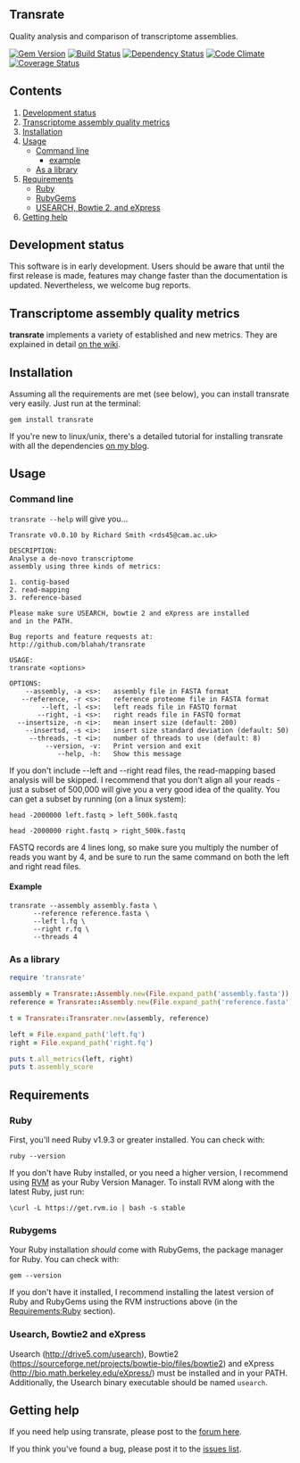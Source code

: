 Transrate
----

Quality analysis and comparison of transcriptome assemblies.

[![Gem Version](https://badge.fury.io/rb/transrate.png)][gem]
[![Build Status](https://secure.travis-ci.org/Blahah/transrate.png?branch=master)][travis]
[![Dependency Status](https://gemnasium.com/Blahah/transrate.png?travis)][gemnasium]
[![Code Climate](https://codeclimate.com/github/Blahah/transrate.png)][codeclimate]
[![Coverage Status](https://coveralls.io/repos/Blahah/transrate/badge.png?branch=master)][coveralls]

[gem]: https://badge.fury.io/rb/transrate
[travis]: https://travis-ci.org/Blahah/transrate
[gemnasium]: https://gemnasium.com/Blahah/transrate
[codeclimate]: https://codeclimate.com/github/Blahah/transrate
[coveralls]: https://coveralls.io/r/Blahah/transrate

## Contents

1. [Development status](https://github.com/Blahah/transrate#development-status)
2. [Transcriptome assembly quality metrics](https://github.com/Blahah/transrate#transcriptome-assembly-quality-metrics)
3. [Installation](https://github.com/Blahah/transrate#installation)
4. [Usage](https://github.com/Blahah/transrate#usage)
    - [Command line](https://github.com/Blahah/transrate#command-line)
        - [example](https://github.com/Blahah/transrate#example)
    - [As a library](https://github.com/Blahah/transrate#as-a-library)
5. [Requirements](https://github.com/Blahah/transrate#requirements)
    - [Ruby](https://github.com/Blahah/transrate#ruby)
    - [RubyGems](https://github.com/Blahah/transrate#rubygems)
    - [USEARCH, Bowtie 2, and eXpress](https://github.com/Blahah/transrate#usearch-bowtie2-and-express)
6. [Getting help](https://github.com/Blahah/transrate#getting-help)

## Development status

This software is in early development. Users should be aware that until the first release is made, features may change faster than the documentation is updated. Nevertheless, we welcome bug reports.

## Transcriptome assembly quality metrics

**transrate** implements a variety of established and new metrics. They are explained in detail [on the wiki](https://github.com/Blahah/transrate/wiki/Transcriptome-assembly-quality-metrics).

## Installation

Assuming all the requirements are met (see below), you can install transrate very easily. Just run at the terminal:

`gem install transrate`

If you're new to linux/unix, there's a detailed tutorial for installing transrate with all the dependencies [on my blog](http://blahah.net/bioinformatics/2013/10/19/installing-transrate/).

## Usage

### Command line

`transrate --help` will give you...

```
Transrate v0.0.10 by Richard Smith <rds45@cam.ac.uk>

DESCRIPTION:
Analyse a de-novo transcriptome
assembly using three kinds of metrics:

1. contig-based
2. read-mapping
3. reference-based

Please make sure USEARCH, bowtie 2 and eXpress are installed
and in the PATH.

Bug reports and feature requests at:
http://github.com/blahah/transrate

USAGE:
transrate <options>

OPTIONS:
    --assembly, -a <s>:   assembly file in FASTA format
   --reference, -r <s>:   reference proteome file in FASTA format
        --left, -l <s>:   left reads file in FASTQ format
       --right, -i <s>:   right reads file in FASTQ format
  --insertsize, -n <i>:   mean insert size (default: 200)
    --insertsd, -s <i>:   insert size standard deviation (default: 50)
     --threads, -t <i>:   number of threads to use (default: 8)
         --version, -v:   Print version and exit
            --help, -h:   Show this message
```

If you don't include --left and --right read files, the read-mapping based analysis will be skipped. I recommend that you don't align all your reads - just a subset of 500,000 will give you a very good idea of the quality. You can get a subset by running (on a linux system):

`head -2000000 left.fastq > left_500k.fastq`

`head -2000000 right.fastq > right_500k.fastq`

FASTQ records are 4 lines long, so make sure you multiply the number of reads you want by 4, and be sure to run the same command on both the left and right read files.

#### Example

```
transrate --assembly assembly.fasta \
	  --reference reference.fasta \
	  --left l.fq \
	  --right r.fq \
	  --threads 4
```

### As a library

```ruby
require 'transrate'

assembly = Transrate::Assembly.new(File.expand_path('assembly.fasta'))
reference = Transrate::Assembly.new(File.expand_path('reference.fasta'))

t = Transrate::Transrater.new(assembly, reference)

left = File.expand_path('left.fq')
right = File.expand_path('right.fq')

puts t.all_metrics(left, right)
puts t.assembly_score
```

## Requirements

### Ruby

First, you'll need Ruby v1.9.3 or greater installed. You can check with:

`ruby --version`

If you don't have Ruby installed, or you need a higher version, I recommend using [RVM](http://rvm.io/) as your Ruby Version Manager. To install RVM along with the latest Ruby, just run:

`\curl -L https://get.rvm.io | bash -s stable`

### Rubygems

Your Ruby installation *should* come with RubyGems, the package manager for Ruby. You can check with:

`gem --version`

If you don't have it installed, I recommend installing the latest version of Ruby and RubyGems using the RVM instructions above (in the [Requirements:Ruby](https://github.com/Blahah/transrate#ruby) section).

### Usearch, Bowtie2 and eXpress

Usearch (http://drive5.com/usearch), Bowtie2 (https://sourceforge.net/projects/bowtie-bio/files/bowtie2) and eXpress (http://bio.math.berkeley.edu/eXpress/) must be installed and in your PATH. Additionally, the Usearch binary executable should be named `usearch`.

## Getting help

If you need help using transrate, please post to the [forum here](https://groups.google.com/forum/#!forum/transrate-users).

If you think you've found a bug, please post it to the [issues list](https://github.com/Blahah/transrate/issues).

